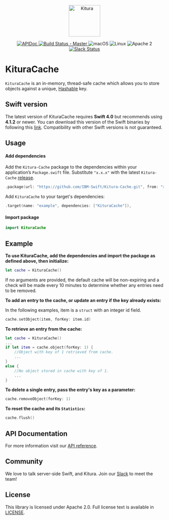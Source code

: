 <p align="center">
    <a href="http://kitura.io/">
        <img src="https://raw.githubusercontent.com/IBM-Swift/Kitura/master/Sources/Kitura/resources/kitura-bird.svg?sanitize=true" height="100" alt="Kitura">
    </a>
</p>


<p align="center">
    <a href="https://ibm-swift.github.io/Kitura-Cache/index.html">
    <img src="https://img.shields.io/badge/apidoc-KituraCache-1FBCE4.svg?style=flat" alt="APIDoc">
    </a>
    <a href="https://travis-ci.org/IBM-Swift/Kitura-Cache">
    <img src="https://travis-ci.org/IBM-Swift/Kitura-Cache.svg?branch=master" alt="Build Status - Master">
    </a>
    <img src="https://img.shields.io/badge/os-macOS-green.svg?style=flat" alt="macOS">
    <img src="https://img.shields.io/badge/os-linux-green.svg?style=flat" alt="Linux">
    <img src="https://img.shields.io/badge/license-Apache2-blue.svg?style=flat" alt="Apache 2">
    <a href="http://swift-at-ibm-slack.mybluemix.net/">
    <img src="http://swift-at-ibm-slack.mybluemix.net/badge.svg" alt="Slack Status">
    </a>
</p>

# KituraCache

`KituraCache` is an in-memory, thread-safe cache which allows you to store objects against a unique, [Hashable](https://developer.apple.com/documentation/swift/hashable) key.

## Swift version
The latest version of KituraCache requires **Swift 4.0** but recommends using **4.1.2** or newer. You can download this version of the Swift binaries by following this [link](https://swift.org/download/). Compatibility with other Swift versions is not guaranteed.

## Usage

#### Add dependencies

Add the `Kitura-Cache` package to the dependencies within your application’s `Package.swift` file. Substitute `"x.x.x"` with the latest `Kitura-Cache` [release](https://github.com/IBM-Swift/Kitura-Cache/releases).

```swift
.package(url: "https://github.com/IBM-Swift/Kitura-Cache.git", from: "x.x.x")
```

Add `KituraCache` to your target's dependencies:

```swift
.target(name: "example", dependencies: ["KituraCache"]),
```

#### Import package

```swift
import KituraCache
```

## Example

**To use KituraCache, add the dependencies and import the package as defined above, then initialize:**
```swift
let cache = KituraCache()
```
If no arguments are provided, the default cache will be non-expiring and a check will be made every 10 minutes to determine whether any entries need to be removed.


**To add an entry to the cache, or update an entry if the key already exists:**

In the following examples, item is a `struct` with an integer id field.
```swift
cache.setObject(item, forKey: item.id)
```


**To retrieve an entry from the cache:**
```swift
let cache = KituraCache()
...
if let item = cache.object(forKey: 1) {
    //Object with key of 1 retrieved from cache.
    ...
}
else {
    //No object stored in cache with key of 1.
    ...
}
```


**To delete a single entry, pass the entry's key as a parameter:**
```swift
cache.removeObject(forKey: 1)
```


**To reset the cache and its `Statistics`:**
```swift
cache.flush()
```

## API Documentation
For more information visit our [API reference](https://ibm-swift.github.io/Kitura-Cache/index.html).

## Community

We love to talk server-side Swift, and Kitura. Join our [Slack](http://swift-at-ibm-slack.mybluemix.net/) to meet the team!

## License
This library is licensed under Apache 2.0. Full license text is available in [LICENSE](https://github.com/IBM-Swift/Kitura-Cache/blob/master/LICENSE.txt).
